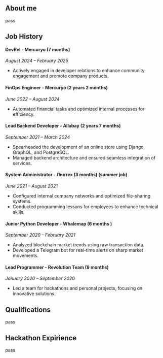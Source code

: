 
## About me
pass

## Job History
#### DevRel - Mercuryo (7 months)
*August 2024 – February 2025*  
- Actively engaged in developer relations to enhance community engagement and promote company products.
#### FinOps Engineer - Mercuryo (2 years 2 months)
*June 2022 – August 2024*  
- Automated financial tasks and optimized internal processes for efficiency.
#### Lead Backend Developer - Allabay (2 years 7 months)
*September 2021 – March 2024*  
- Spearheaded the development of an online store using Django, GraphQL, and PostgreSQL.
- Managed backend architecture and ensured seamless integration of services.
#### System Administrator - Линтех (3 months) (summer job)
*June 2021 – August 2021*  
- Configured internal company networks and optimized file-sharing systems.
- Conducted programming lessons for employees to enhance technical skills.
#### Junior Python Developer - Whalemap (6 months )
*September 2020 – February 2021*  
- Analyzed blockchain market trends using raw transaction data.
- Developed a Telegram bot for real-time alerts on sharp market movements.
#### Lead Programmer - Revolution Team (9 months)
*January 2020 – September 2020*  
- Led a team for hackathons and personal projects, focusing on innovative solutions.


## Qualifications
pass

## Hackathon Expirience
pass